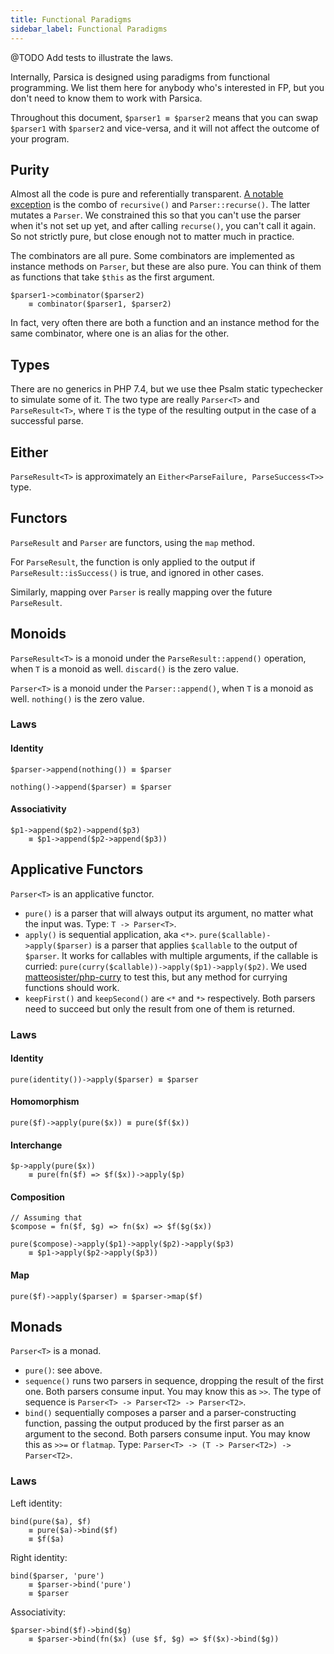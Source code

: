 ```yaml
---
title: Functional Paradigms
sidebar_label: Functional Paradigms
---
```


@TODO Add tests to illustrate the laws.

Internally, Parsica is designed using paradigms from functional programming.  We list them here for anybody who's interested in FP, but you don't need to know them to work with Parsica. 

Throughout this document, `$parser1 ≡ $parser2` means that you can swap `$parser1` with `$parser2` and vice-versa, and it will not affect the outcome of your program.

## Purity

Almost all the code is pure and referentially transparent. [A notable exception](recursion) is the combo of `recursive()` and `Parser::recurse()`. The latter mutates a `Parser`. We constrained this so that you can't use the parser when it's not set up yet, and after calling `recurse()`, you can't call it again. So not strictly pure, but close enough not to matter much in practice.

The combinators are all pure. Some combinators are implemented as instance methods on `Parser`, but these are also pure. You can think of them as functions that take `$this` as the first argument.

```
$parser1->combinator($parser2) 
    ≡ combinator($parser1, $parser2)
```

In fact, very often there are both a function and an instance method for the same combinator, where one is an alias for the other.

## Types

There are no generics in PHP 7.4, but we use thee Psalm static typechecker to simulate some of it. The two type are really `Parser<T>` and `ParseResult<T>`, where `T` is the type of the resulting output in the case of a successful parse. 

## Either

`ParseResult<T>` is approximately an `Either<ParseFailure, ParseSuccess<T>>` type.  

## Functors

`ParseResult` and `Parser` are functors, using the `map` method. 

For `ParseResult`, the function is only applied to the output if `ParseResult::isSuccess()` is true, and ignored in other cases. 

Similarly, mapping over `Parser` is really mapping over the future `ParseResult`. 

## Monoids

`ParseResult<T>` is a monoid under the `ParseResult::append()` operation, when `T` is a monoid as well. `discard()` is the zero value.

`Parser<T>` is a monoid under the `Parser::append()`, when `T` is a monoid as well. `nothing()` is the zero value. 

### Laws


#### Identity

```
$parser->append(nothing()) ≡ $parser
```

```
nothing()->append($parser) ≡ $parser
```

#### Associativity

```
$p1->append($p2)->append($p3) 
    ≡ $p1->append($p2->append($p3))
```

## Applicative Functors

`Parser<T>` is an applicative functor.

- `pure()` is a parser that will always output its argument, no matter what the input was. Type: `T -> Parser<T>`.
- `apply()` is sequential application, aka `<*>`. `pure($callable)->apply($parser)` is a parser that applies `$callable` to the output of `$parser`. It works for callables with multiple arguments, if the callable is curried: `pure(curry($callable))->apply($p1)->apply($p2)`. We used [matteosister/php-curry](https://github.com/matteosister/php-curry) to test this, but any method for currying functions should work.
- `keepFirst()` and `keepSecond()` are `<*` and `*>` respectively. Both parsers need to succeed but only the result from one of them is returned.

### Laws

#### Identity

```
pure(identity())->apply($parser) ≡ $parser
```

#### Homomorphism

```
pure($f)->apply(pure($x)) ≡ pure($f($x))
```

#### Interchange

```
$p->apply(pure($x)) 
    ≡ pure(fn($f) => $f($x))->apply($p)
```

#### Composition

```
// Assuming that
$compose = fn($f, $g) => fn($x) => $f($g($x))  

pure($compose)->apply($p1)->apply($p2)->apply($p3) 
    ≡ $p1->apply($p2->apply($p3))
``` 

#### Map

```
pure($f)->apply($parser) ≡ $parser->map($f)
```

## Monads

`Parser<T>` is a monad. 

- `pure()`: see above.
- `sequence()` runs two parsers in sequence, dropping the result of the first one. Both parsers consume input. You may know this as `>>`. The type of sequence is `Parser<T> -> Parser<T2> -> Parser<T2>`.
- `bind()` sequentially composes a parser and a parser-constructing function, passing the output produced by the first parser as an argument to the second.  Both parsers consume input. You may know this as `>>=` or `flatmap`. Type: `Parser<T> -> (T -> Parser<T2>) -> Parser<T2>`.


### Laws

Left identity: 

```
bind(pure($a), $f) 
    ≡ pure($a)->bind($f) 
    ≡ $f($a)
``` 

Right identity: 

```
bind($parser, 'pure') 
    ≡ $parser->bind('pure') 
    ≡ $parser
```

Associativity:

```
$parser->bind($f)->bind($g) 
    ≡ $parser->bind(fn($x) (use $f, $g) => $f($x)->bind($g))
```
